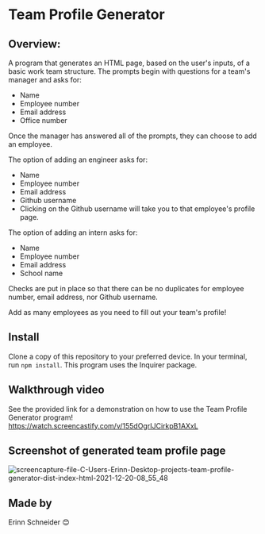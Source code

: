 # Team Profile Generator

## Overview:
A program that generates an HTML page, based on the user's inputs, of a basic work team structure. The prompts begin with questions for a team's manager and asks for: 
  * Name
  * Employee number
  * Email address
  * Office number

Once the manager has answered all of the prompts, they can choose to add an employee. 

The option of adding an engineer asks for:
  * Name
  * Employee number
  * Email address
  * Github username
   * Clicking on the Github username will take you to that employee's profile page.

The option of adding an intern asks for:
  * Name
  * Employee number
  * Email address
  * School name

Checks are put in place so that there can be no duplicates for employee number, email address, nor Github username.

Add as many employees as you need to fill out your team's profile!

## Install

Clone a copy of this repository to your preferred device. In your terminal, run `npm install`. This program uses the Inquirer package.

## Walkthrough video

See the provided link for a demonstration on how to use the Team Profile Generator program!
https://watch.screencastify.com/v/155dOgrIJCirkpB1AXxL

## Screenshot of generated team profile page

![screencapture-file-C-Users-Erinn-Desktop-projects-team-profile-generator-dist-index-html-2021-12-20-08_55_48](https://user-images.githubusercontent.com/90404513/146778216-58b63998-3f36-4747-9942-6fbf17405932.png)

## Made by
Erinn Schneider 😊
